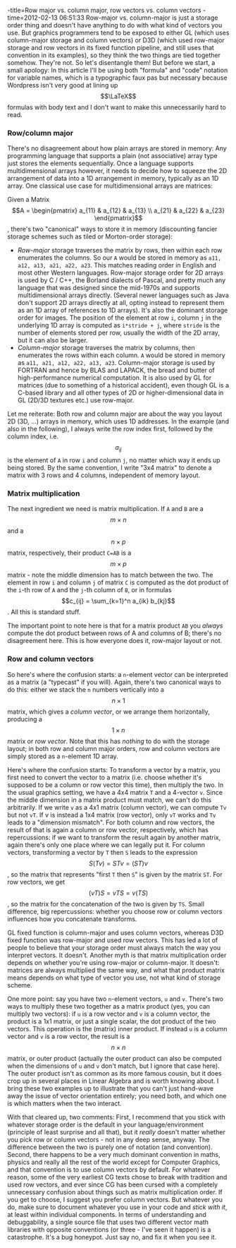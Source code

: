 -title=Row major vs. column major, row vectors vs. column vectors
-time=2012-02-13 06:51:33
Row\-major vs. column\-major is just a storage order thing and doesn't have anything to do with what kind of vectors you use. But graphics programmers tend to be exposed to either GL \(which uses column\-major storage and column vectors\) or D3D \(which used row\-major storage and row vectors in its fixed function pipeline, and still uses that convention in its examples\), so they think the two things are tied together somehow. They're not. So let's disentangle them! But before we start, a small apology: In this article I'll be using both "formula" and "code" notation for variable names, which is a typographic faux pas but necessary because Wordpress isn't very good at lining up $$\LaTeX$$ formulas with body text and I don't want to make this unnecessarily hard to read.

### Row/column major

There's no disagreement about how plain arrays are stored in memory: Any programming language that supports a plain \(not associative\) array type just stores the elements sequentially. Once a language supports multidimensional arrays however, it needs to decide how to squeeze the 2D arrangement of data into a 1D arrangement in memory, typically as an 1D array. One classical use case for multidimensional arrays are matrices:

Given a Matrix $$A = \begin{pmatrix} a_{11} & a_{12} & a_{13} \\ a_{21} & a_{22} & a_{23} \end{pmatrix}$$, there's two "canonical" ways to store it in memory \(discounting fancier storage schemes such as tiled or Morton\-order storage\):

* *Row\-major* storage traverses the matrix by rows, then within each row enumerates the columns. So our `A` would be stored in memory as `a11, a12, a13, a21, a22, a23`. This matches reading order in English and most other Western languages. Row\-major storage order for 2D arrays is used by C / C\+\+, the Borland dialects of Pascal, and pretty much any language that was designed since the mid\-1970s and supports multidimensional arrays directly. \(Several newer languages such as Java don't support 2D arrays directly at all, opting instead to represent them as an 1D array of references to 1D arrays\). It's also the dominant storage order for images. The position of the element at row `i`, column `j` in the underlying 1D array is computed as `i*stride + j`, where `stride` is the number of elements stored per row, usually the width of the 2D array, but it can also be larger.
* *Column\-major* storage traverses the matrix by columns, then enumerates the rows within each column. `A` would be stored in memory as `a11, a21, a12, a22, a13, a23`. Column\-major storage is used by FORTRAN and hence by BLAS and LAPACK, the bread and butter of high\-performance numerical computation. It is also used by GL for matrices \(due to something of a historical accident\), even though GL is a C\-based library and all other types of 2D or higher\-dimensional data in GL \(2D/3D textures etc.\) use row\-major.

Let me reiterate: Both row and column major are about the way you layout 2D \(3D, ...\) arrays in memory, which uses 1D addresses. In the example \(and also in the following\), I always write the row index first, followed by the column index, i.e. $$a_{ij}$$ is the element of `A` in row `i` and column `j`, no matter which way it ends up being stored. By the same convention, I write "3x4 matrix" to denote a matrix with 3 rows and 4 columns, independent of memory layout.

### Matrix multiplication

The next ingredient we need is matrix multiplication. If `A` and `B` are a $$m \times n$$ and a $$n \times p$$ matrix, respectively, their product `C=AB` is a $$m \times p$$ matrix \- note the middle dimension has to match between the two. The element in row `i` and column `j` of matrix `C` is computed as the dot product of the `i`\-th row of `A` and the `j`\-th column of `B`, or in formulas $$c_{ij} = \sum_{k=1}^n a_{ik} b_{kj}$$. All this is standard stuff.

The important point to note here is that for a matrix product `AB` you *always* compute the dot product between rows of A and columns of B; there's no disagreement here. This is how everyone does it, row\-major layout or not.

### Row and column vectors

So here's where the confusion starts: a `n`\-element vector can be interpreted as a matrix \(a "typecast" if you will\). Again, there's two canonical ways to do this: either we stack the `n` numbers vertically into a $$n \times 1$$ matrix, which gives a *column vector*, or we arrange them horizontally, producing a $$1 \times n$$ matrix or *row vector*. Note that this has *nothing* to do with the storage layout; in both row and column major orders, row and column vectors are simply stored as a `n`\-element 1D array.

Here's where the confusion starts: To transform a vector by a matrix, you first need to convert the vector to a matrix \(i.e. choose whether it's supposed to be a column or row vector this time\), then multiply the two. In the usual graphics setting, we have a 4x4 matrix `T` and a 4\-vector `v`. Since the middle dimension in a matrix product must match, we can't do this arbitrarily. If we write `v` as a 4x1 matrix \(column vector\), we can compute `Tv` but not `vT`. If v is instead a 1x4 matrix \(row vector\), only `vT` works and `Tv` leads to a "dimension mismatch". For both column and row vectors, the result of that is again a column or row vector, respectively, which has repercussions: if we want to transform the result again by another matrix, again there's only one place where we can legally put it. For column vectors, transforming a vector by `T` then `S` leads to the expression $$S(Tv)=STv=(ST)v$$, so the matrix that represents "first `T` then `S`" is given by the matrix `ST`. For row vectors, we get $$(vT)S=vTS=v(TS)$$, so the matrix for the concatenation of the two is given by `TS`. Small difference, big repercussions: whether you choose row or column vectors influences how you concatenate transforms.

GL fixed function is column\-major and uses column vectors, whereas D3D fixed function was row\-major and used row vectors. This has led a lot of people to believe that your storage order must always match the way you interpret vectors. It doesn't. Another myth is that matrix multiplication order depends on whether you're using row\-major or column\-major. It doesn't: matrices are always multiplied the same way, and what that product matrix means depends on what type of vector you use, not what kind of storage scheme.

One more point: say you have two `n`\-element vectors, `u` and `v`. There's two ways to multiply these two together as a matrix product \(yes, you can multiply two vectors\): if `u` is a row vector and `v` is a column vector, the product is a 1x1 matrix, or just a single scalar, the dot product of the two vectors. This operation is the \(matrix\) inner product. If instead `u` is a column vector and `v` is a row vector, the result is a $$n \times n$$ matrix, or outer product \(actually the outer product can also be computed when the dimensions of `u` and `v` don't match, but I ignore that case here\). The outer product isn't as common as its more famous cousin, but it does crop up in several places in Linear Algebra and is worth knowing about. I bring these two examples up to illustrate that you can't just hand\-wave away the issue of vector orientation entirely;  you need both, and which one is which matters when the two interact.

With that cleared up, two comments: First, I recommend that you stick with whatever storage order is the default in your language/environment \(principle of least surprise and all that\), but it *really* doesn't matter whether you pick row or column vectors \- not in any deep sense, anyway. The difference between the two is purely one of notation \(and convention\). Second, there happens to be a very much dominant convention in maths, physics and really all the rest of the world except for Computer Graphics, and that convention is to use column vectors by default. For whatever reason, some of the very earliest CG texts chose to break with tradition and used row vectors, and ever since CG has been cursed with a completely unnecessary confusion about things such as matrix multiplication order. If you get to choose, I suggest you prefer column vectors. But whatever you do, make sure to document whatever you use in your code and *stick with it*, at least within individual components. In terms of understanding and debuggability, a single source file that uses two different vector math libraries with opposite conventions \(or three \- I've seen it happen\) is a catastrophe. It's a bug honeypot. Just say no, and fix it when you see it.